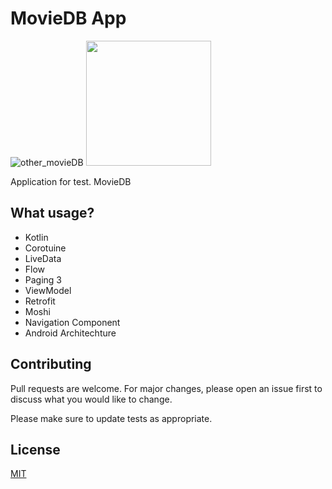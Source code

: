 # MovieDB App

![other_movieDB](https://user-images.githubusercontent.com/58209188/193776254-306736ed-099e-4cab-9084-06abff44dbb4.svg)
<img src="(https://user-images.githubusercontent.com/58209188/193776254-306736ed-099e-4cab-9084-06abff44dbb4.svg)" width="200" height="200" />


Application for test. MovieDB

## What usage?

- Kotlin
- Corotuine
- LiveData
- Flow
- Paging 3
- ViewModel
- Retrofit
- Moshi
- Navigation Component
- Android Architechture



## Contributing
Pull requests are welcome. For major changes, please open an issue first to discuss what you would like to change.

Please make sure to update tests as appropriate.

## License
[MIT](https://choosealicense.com/licenses/mit/)

